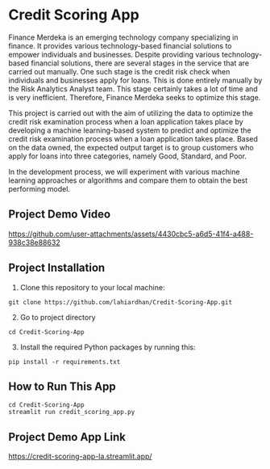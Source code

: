 # Credit Scoring App

Finance Merdeka is an emerging technology company specializing in finance. It provides various technology-based financial solutions to empower individuals and businesses. Despite providing various technology-based financial solutions, there are several stages in the service that are carried out manually. One such stage is the credit risk check when individuals and businesses apply for loans. This is done entirely manually by the Risk Analytics Analyst team. This stage certainly takes a lot of time and is very inefficient. Therefore, Finance Merdeka seeks to optimize this stage.

This project is carried out with the aim of utilizing the data to optimize the credit risk examination process when a loan application takes place by developing a machine learning-based system to predict and optimize the credit risk examination process when a loan application takes place. Based on the data owned, the expected output target is to group customers who apply for loans into three categories, namely Good, Standard, and Poor.

In the development process, we will experiment with various machine learning approaches or algorithms and compare them to obtain the best performing model.


## Project Demo Video
https://github.com/user-attachments/assets/4430cbc5-a6d5-41f4-a488-938c38e88632

## Project Installation
1. Clone this repository to your local machine:
```
git clone https://github.com/lahiardhan/Credit-Scoring-App.git
```
2. Go to project directory
```
cd Credit-Scoring-App
```
3. Install the required Python packages by running this:
```
pip install -r requirements.txt
```

## How to Run This App
```
cd Credit-Scoring-App
streamlit run credit_scoring_app.py
```

## Project Demo App Link
https://credit-scoring-app-la.streamlit.app/

